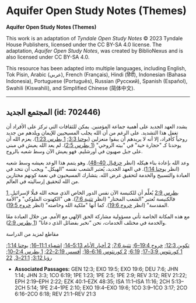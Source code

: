 # Aquifer Open Study Notes (Themes)

**Aquifer Open Study Notes (Themes)**

This work is an adaptation of *Tyndale Open Study Notes* © 2023 Tyndale House Publishers, licensed under the CC BY\-SA 4\.0 license. The adaptation, *Aquifer Open Study Notes*, was created by BiblioNexus and is also licensed under CC BY\-SA 4\.0\.

This resource has been adapted into multiple languages, including English, Tok Pisin, Arabic (عربي), French (Français), Hindi (हिंदी), Indonesian (Bahasa Indonesia), Portuguese (Português), Russian (Русский), Spanish (Español), Swahili (Kiswahili), and Simplified Chinese (简体中文).



--------------------------------

## المجتمع الجديد (id: 702446)

يشدد العهد الجديد على أهمية جماعة المؤمنين. يمكن للثقافات التي تركز على الأفراد أن تغفل هذا التشديد. على الرغم من أن الله يجلب المسيحيين للإيمان ويلدهم من جديد روحياً كأفراد، إلا أنه لا يريدهم أن يبقوا منعزلين ([يوحنا 3:3](https://ref.ly/John3:3); [1 بطرس 1:23](https://ref.ly/1Pet1:23)). يعزم الله أن يوحدنا كـ "حجارة حية" في "بيته الروحي" ([1 بطرس 2:5](https://ref.ly/1Pet2:5)). لم يعد الله يعيش في مبنى على جبل صهيون في أورشليم. فهو يعيش الآن وسط شعبه بالروح.

وعد الله بإعادة بناء هيكله (انظر [حزقيال 40–48](https://ref.ly/Ezek40:1-Ezek48:35)). وهو يتمم هذا الوعد بعيشه وسط شعبه (انظر [يوحنا 1:14](https://ref.ly/John1:14)). في العهد الجديد، يُعتبر الشعب نفسه "الهيكل." ويجب أن نتحد في العبادة والتسبيح والخدمة لتحقيق غرض الله. يتشارك المسيحيون في نعمة كونهم مختارين من الله لتحقيق إرساليته في العالم.

[1 بطرس 2:9](https://ref.ly/1Pet2:9) يُعلِّم أن للكنيسة الآن نفس الدور الخاص الذي منحه الله قبلًا لإسرائيل. فالكنيسة تُعتبر "الشعب المختار" (انظر [تثنية 7:6](https://ref.ly/Deut7:6)). هي "الكهنوت الملوكي" و"الأمة المقدسة" (انظر [خروج 19:6](https://ref.ly/Exod19:6)). كما أنها "ملكية الله وخاصته" (انظر [خروج 19:5](https://ref.ly/Exod19:5)).

مع هذه المكانة الخاصة تأتي مسؤولية مشاركة الحق الإلهي مع الأمم. من خلال العبادة معًا والخدمة في مختلف الخدمات، نحن “نخبر بفضائل الذي دعانا” ([1 بطرس 2:9](https://ref.ly/1Pet2:9)).

مقاطع لمزيد من الدراسة

[تكوين 12:3](https://ref.ly/Gen12:3); [خروج 19:4–6](https://ref.ly/Exod19:4-Exod19:6); [تثنية 7:6](https://ref.ly/Deut7:6); [2 أخبار الأيام 5:13–14](https://ref.ly/2Chr5:13-2Chr5:14); [إشعياء 11:1–16](https://ref.ly/Isa11:1-Isa11:16); [يوحنا 1:14](https://ref.ly/John1:14); [1 كورنثوس 3:9–17](https://ref.ly/1Cor3:9-1Cor3:17); [6:19](https://ref.ly/1Cor6:19); [2 كورنثوس 6:16–18](https://ref.ly/2Cor6:16-2Cor6:18); [أفسس 2:19–22](https://ref.ly/Eph2:19-Eph2:22); [1 بطرس 2:4–10](https://ref.ly/1Pet2:4-1Pet2:10); [رؤيا 3:12](https://ref.ly/Rev3:12); [21:1–3](https://ref.ly/Rev21:1-Rev21:3), [22](https://ref.ly/Rev21:22)

* **Associated Passages:** GEN 12:3; EXO 19:5; EXO 19:6; DEU 7:6; JHN 1:14; JHN 3:3; 1CO 6:19; 1PE 1:23; 1PE 2:5; 1PE 2:9; REV 3:12; REV 21:22; EPH 2:19–EPH 2:22; EZK 40:1–EZK 48:35; ISA 11:1–ISA 11:16; 2CH 5:13–2CH 5:14; 1PE 2:4–1PE 2:10; EXO 19:4–EXO 19:6; 1CO 3:9–1CO 3:17; 2CO 6:16–2CO 6:18; REV 21:1–REV 21:3

